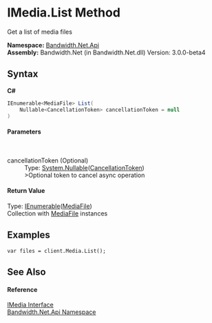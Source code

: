 ﻿# IMedia.List Method 
 

Get a list of media files

**Namespace:**&nbsp;<a href ="N_Bandwidth_Net_Api.md">Bandwidth.Net.Api</a><br />**Assembly:**&nbsp;Bandwidth.Net (in Bandwidth.Net.dll) Version: 3.0.0-beta4

## Syntax

**C#**<br />
``` C#
IEnumerable<MediaFile> List(
	Nullable<CancellationToken> cancellationToken = null
)
```


#### Parameters
&nbsp;<dl><dt>cancellationToken (Optional)</dt><dd>Type: <a href="http://msdn2.microsoft.com/en-us/library/b3h38hb0" target="_blank">System.Nullable</a>(<a href="http://msdn2.microsoft.com/en-us/library/dd384802" target="_blank">CancellationToken</a>)<br />>Optional token to cancel async operation</dd></dl>

#### Return Value
Type: <a href="http://msdn2.microsoft.com/en-us/library/9eekhta0" target="_blank">IEnumerable</a>(<a href ="T_Bandwidth_Net_Api_MediaFile.md">MediaFile</a>)<br />Collection with <a href ="T_Bandwidth_Net_Api_MediaFile.md">MediaFile</a> instances

## Examples

```
var files = client.Media.List();
```


## See Also


#### Reference
<a href ="T_Bandwidth_Net_Api_IMedia.md">IMedia Interface</a><br /><a href ="N_Bandwidth_Net_Api.md">Bandwidth.Net.Api Namespace</a><br />